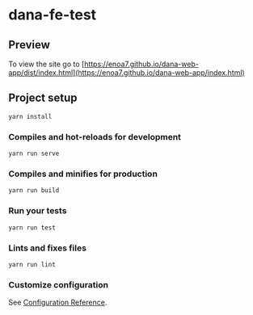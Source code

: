 # dana-fe-test

## Preview

To view the site go to [https://enoa7.github.io/dana-web-app/dist/index.html](https://enoa7.github.io/dana-web-app/index.html)

## Project setup
```
yarn install
```

### Compiles and hot-reloads for development
```
yarn run serve
```

### Compiles and minifies for production
```
yarn run build
```

### Run your tests
```
yarn run test
```

### Lints and fixes files
```
yarn run lint
```

### Customize configuration
See [Configuration Reference](https://cli.vuejs.org/config/).
